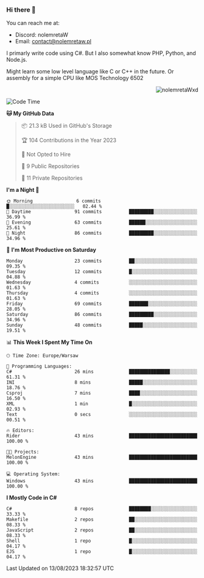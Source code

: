 ### Hi there 👋

You can reach me at:
 - Discord: nolemretaW
 - Email: contact@nolemretaw.pl
 
I primarly write code using C#. But I also somewhat know PHP, Python, and Node.js.

Might learn some low level language like C or C++ in the future. Or assembly for a simple CPU like MOS Technology 6502
 
<p align="right"><img src="https://komarev.com/ghpvc/?username=nolemretaWxd&amp;label=Profile%20views&amp;color=0e75b6&amp;style=flat" alt="nolemretaWxd" /></p>

<!--START_SECTION:waka-->
![Code Time](http://img.shields.io/badge/Code%20Time-55%20hrs%203%20mins-blue)

**🐱 My GitHub Data** 

> 📦 21.3 kB Used in GitHub's Storage 
 > 
> 🏆 104 Contributions in the Year 2023
 > 
> 🚫 Not Opted to Hire
 > 
> 📜 9 Public Repositories 
 > 
> 🔑 11 Private Repositories 
 > 
**I'm a Night 🦉** 

```text
🌞 Morning                6 commits           █░░░░░░░░░░░░░░░░░░░░░░░░   02.44 % 
🌆 Daytime                91 commits          █████████░░░░░░░░░░░░░░░░   36.99 % 
🌃 Evening                63 commits          ██████░░░░░░░░░░░░░░░░░░░   25.61 % 
🌙 Night                  86 commits          █████████░░░░░░░░░░░░░░░░   34.96 % 
```
📅 **I'm Most Productive on Saturday** 

```text
Monday                   23 commits          ██░░░░░░░░░░░░░░░░░░░░░░░   09.35 % 
Tuesday                  12 commits          █░░░░░░░░░░░░░░░░░░░░░░░░   04.88 % 
Wednesday                4 commits           ░░░░░░░░░░░░░░░░░░░░░░░░░   01.63 % 
Thursday                 4 commits           ░░░░░░░░░░░░░░░░░░░░░░░░░   01.63 % 
Friday                   69 commits          ███████░░░░░░░░░░░░░░░░░░   28.05 % 
Saturday                 86 commits          █████████░░░░░░░░░░░░░░░░   34.96 % 
Sunday                   48 commits          █████░░░░░░░░░░░░░░░░░░░░   19.51 % 
```


📊 **This Week I Spent My Time On** 

```text
🕑︎ Time Zone: Europe/Warsaw

💬 Programming Languages: 
C#                       26 mins             ███████████████░░░░░░░░░░   61.31 % 
INI                      8 mins              █████░░░░░░░░░░░░░░░░░░░░   18.76 % 
Csproj                   7 mins              ████░░░░░░░░░░░░░░░░░░░░░   16.50 % 
XML                      1 min               █░░░░░░░░░░░░░░░░░░░░░░░░   02.93 % 
Text                     0 secs              ░░░░░░░░░░░░░░░░░░░░░░░░░   00.51 % 

🔥 Editors: 
Rider                    43 mins             █████████████████████████   100.00 % 

🐱‍💻 Projects: 
MelonEngine              43 mins             █████████████████████████   100.00 % 

💻 Operating System: 
Windows                  43 mins             █████████████████████████   100.00 % 
```

**I Mostly Code in C#** 

```text
C#                       8 repos             ████████░░░░░░░░░░░░░░░░░   33.33 % 
Makefile                 2 repos             ██░░░░░░░░░░░░░░░░░░░░░░░   08.33 % 
JavaScript               2 repos             ██░░░░░░░░░░░░░░░░░░░░░░░   08.33 % 
Shell                    1 repo              █░░░░░░░░░░░░░░░░░░░░░░░░   04.17 % 
EJS                      1 repo              █░░░░░░░░░░░░░░░░░░░░░░░░   04.17 % 
```




 Last Updated on 13/08/2023 18:32:57 UTC
<!--END_SECTION:waka-->
